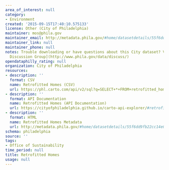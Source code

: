 ```yaml
---
area_of_interest: null
category:
- Environment
created: '2015-09-15T17:40:10.575133'
license: Other (City of Philadelphia)
maintainer: mos@phila.gov
maintainer_email: http://metadata.phila.gov/#home/datasetdetails/55f6dd9fb22cc14e01e7ec68/representationdetails/55f8574226c3115b5533017c/
maintainer_link: null
maintainer_phone: null
notes: Trouble downloading or have questions about this City dataset? Visit the [OpenDataPhilly
  Discussion Group](http://www.phila.gov/data/discuss/)
opendataphilly_rating: null
organization: City of Philadelphia
resources:
- description: ''
  format: CSV
  name: Retrofitted Homes (CSV)
  url: https://phl.carto.com/api/v2/sql?q=SELECT+*+FROM+retrofitted_homes&filename=retrofitted_homes&format=csv&skipfields=cartodb_id,the_geom,the_geom_webmercator
- description: ''
  format: API Documentation
  name: Retrofitted Homes (API Documentation)
  url: https://cityofphiladelphia.github.io/carto-api-explorer/#retrofitted_homes
- description: ''
  format: HTML
  name: Retrofitted Homes Metadata
  url: http://metadata.phila.gov/#home/datasetdetails/55f6dd9fb22cc14e01e7ec68/representationdetails/55f8574226c3115b5533017c/
schema: philadelphia
source: ''
tags:
- Office of Sustainability
time_period: null
title: Retrofitted Homes
usage: null
---
```

